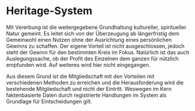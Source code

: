 # Heritage-System

Mit Vererbung ist die weitergegebene Grundhaltung kultureller, spiritueller Natur gemeint. Es leitet sich von der Überzeugung ab längerfristig dem Gemeinwohl einen Nutzen ohne der Ausrichtung eines persönlichen Gewinns zu schaffen. Der eigene Vorteil ist nicht ausgeschlossen, jedoch steht der Gewinn für den bestimmten Kreis im Fokus. Natürlich ist das auch Auslegungssache, ob der Profit des Einzelnen dem ganzen für nützlich empfunden wird. Auf weiteres wird hier nicht eingegangen. 

Aus diesem Grund ist die Mitgliedschaft mit den Vorteilen mit verschiedenen Methoden zu erreichen und die Herausforderung wird die bestehende Mitgliedschaft und nicht der Eintritt. Weswegen im Kern faktenbasierte Daten durch registrierte Handlungen im System als Grundlage für Eintscheidungen gilt. 